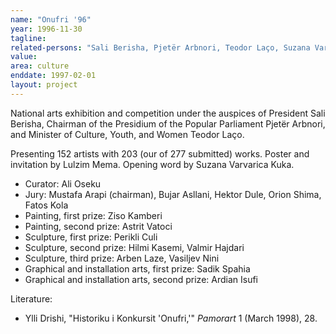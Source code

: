 ```yaml
---
name: "Onufri '96"
year: 1996-11-30
tagline:
related-persons: "Sali Berisha, Pjetër Arbnori, Teodor Laço, Suzana Varvarica Kuka, Ali Oseku, Mustafa Arapi, Bujar Asllani, Orion Shima, Fatos Kola, Ziso Kamberi, Astrit Vatoci, Perikli Culi, Hilmi Kasemi, Valmir Hajdari, Arben Laze, Vasiljev Nini, Sadik Spahia, Ardian Isufi"
value:
area: culture
enddate: 1997-02-01
layout: project
---
```

National arts exhibition and competition under the auspices of President Sali Berisha, Chairman of the Presidium of the Popular Parliament Pjetër Arbnori, and Minister of Culture, Youth, and Women Teodor Laço.

Presenting 152 artists with 203 (our of 277 submitted) works. Poster and invitation by Lulzim Mema. Opening word by Suzana Varvarica Kuka.

* Curator: Ali Oseku
* Jury: Mustafa Arapi (chairman), Bujar Asllani, Hektor Dule, Orion Shima, Fatos Kola
* Painting, first prize: Ziso Kamberi
* Painting, second prize: Astrit Vatoci
* Sculpture, first prize: Perikli Culi
* Sculpture, second prize: Hilmi Kasemi, Valmir Hajdari
* Sculpture, third prize: Arben Laze, Vasiljev Nini
* Graphical and installation arts, first prize: Sadik Spahia
* Graphical and installation arts, second prize: Ardian Isufi




Literature:
* Ylli Drishi, "Historiku i Konkursit 'Onufri,'" *Pamorart* 1 (March 1998), 28.
